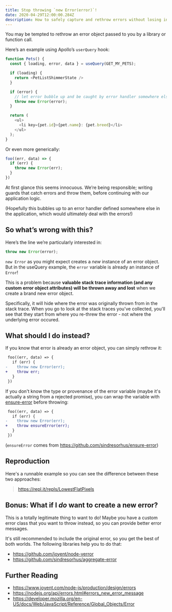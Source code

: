 ```yaml
---
title: Stop throwing `new Error(error)`!
date: 2020-04-29T12:00:00.284Z
description: How to safely capture and rethrow errors without losing information
---
```


You may be tempted to rethrow an error object passed to you by a library or function call.

Here’s an example using Apollo’s `userQuery` hook:

```js
function Pets() {
  const { loading, error, data } = useQuery(GET_MY_PETS);

  if (loading) {
    return <PetListShimmerState />
  }

  if (error) {
    // let error bubble up and be caught by error handler somewhere else
    throw new Error(error);
  }

  return (
    <ul>
      <li key={pet.id}>{pet.name}: {pet.breed}</li>
    </ul>
  );
}
```

Or even more generically:

```js
foo((err, data) => {
  if (err) {
    throw new Error(err);
  }
})
```

At first glance this seems innocuous. We’re being responsible; writing guards that catch errors and throw them, before continuing with our application logic.

(Hopefully this bubbles up to an error handler defined somewhere else in the application, which would ultimately deal with the errors!)

## So what’s wrong with this?

Here’s the line we’re particularly interested in:

```js
throw new Error(error);
```

`new Error` as you might expect creates a _new_ instance of an error object. But in the useQuery example, the `error` variable is already an instance of `Error`!

This is a problem because **valuable stack trace information (and any custom error object attributes) will be thrown away and lost** when we create a brand new error object.

Specifically, it will hide where the error was originally thrown from in the stack trace. When you go to look at the stack traces you've collected, you'll see that they start from where you re-threw the error - not where the underlying error occured.

## What should I do instead?

If you know that error is already an error object, you can simply rethrow it:

```diff
 foo((err, data) => {
   if (err) {
-    throw new Error(err);
+    throw err;
   }
 })
```

If you don't know the type or provenance of the error variable (maybe it's actually a string from a rejected promise), you can wrap the variable with [ensure-error](https://github.com/sindresorhus/ensure-error) before throwing:

```diff
 foo((err, data) => {
   if (err) {
-    throw new Error(err);
+    throw ensureError(err);
   }
 })
```

(`ensureError` comes from <https://github.com/sindresorhus/ensure-error>)

## Reproduction

Here's a runnable example so you can see the difference between these two approaches:

> <https://repl.it/repls/LowestFlatPixels>

## Bonus: What if I _do_ want to create a new error?

This is a totally legitimate thing to want to do! Maybe you have a custom error class that you want to throw instead, so you can provide better error messages.

It's still recommended to include the original error, so you get the best of both worlds. The following libraries help you to do that:

- https://github.com/joyent/node-verror
- https://github.com/sindresorhus/aggregate-error

## Further Reading

- https://www.joyent.com/node-js/production/design/errors
- https://nodejs.org/api/errors.html#errors_new_error_message
- https://developer.mozilla.org/en-US/docs/Web/JavaScript/Reference/Global_Objects/Error